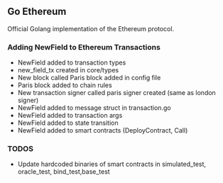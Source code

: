 ## Go Ethereum

Official Golang implementation of the Ethereum protocol.

### Adding NewField to Ethereum Transactions

* NewField added to transaction types
* new_field_tx created in core/types
* New block called Paris block added in config file
* Paris block added to chain rules
* New transaction signer called paris signer created (same as london signer)
* NewField added to message struct in transaction.go
* NewField added to transaction args
* NewField added to state transition
* NewField added to smart contracts (DeployContract, Call)


### TODOS
* Update hardcoded binaries of smart contracts in simulated_test, oracle_test, bind_test,base_test